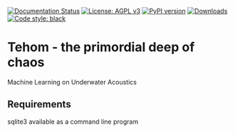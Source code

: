 [![Documentation Status](https://readthedocs.org/projects/tehom/badge/?version=latest)](https://tehom.readthedocs.io/en/latest/?badge=latest)
[![License: AGPL v3](https://img.shields.io/badge/License-AGPL%20v3-blue.svg)](https://www.gnu.org/licenses/agpl-3.0)
[![PyPI version](https://badge.fury.io/py/tehom.svg)](https://badge.fury.io/py/tehom)
[![Downloads](https://pepy.tech/badge/tehom)](https://pepy.tech/project/tehom)
[![Code style: black](https://img.shields.io/badge/code%20style-black-000000.svg)](https://github.com/psf/black)
# Tehom - the primordial deep of chaos
Machine Learning on Underwater Acoustics

## Requirements
sqlite3 available as a command line program